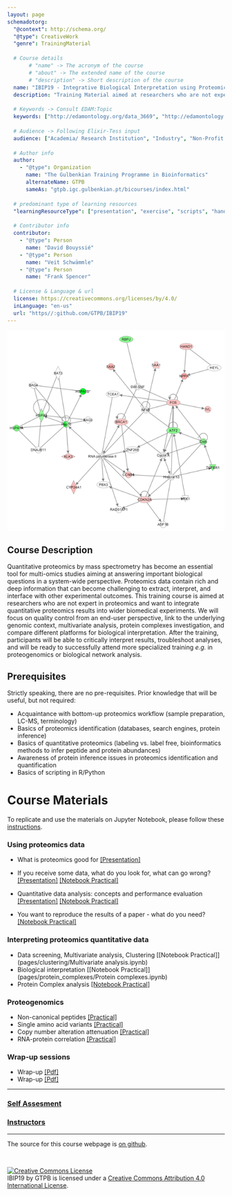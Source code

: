 ```yaml
---
layout: page
schemadotorg:
  "@context": http://schema.org/
  "@type": CreativeWork
  "genre": TrainingMaterial

  # Course details
       # "name" -> The acronym of the course
       # "about" -> The extended name of the course
       # "description" -> Short description of the course
  name: "IBIP19 - Integrative Biological Interpretation using Proteomics"
  description: "Training Material aimed at researchers who are not expert in proteomics and want to integrate quantitative proteomics results into wider biomedical experiments."

  # Keywords -> Consult EDAM:Topic
  keywords: ["http://edamontology.org/data_3669", "http://edamontology.org/topic_0121"]

  # Audience -> Following Elixir-Tess input
  audience: ["Academia/ Research Institution", "Industry", "Non-Profit Organisation", "Healthcare"]

  # Author info
  author:
    - "@type": Organization
      name: "The Gulbenkian Training Programme in Bioinformatics"
      alternateName: GTPB
      sameAs: "gtpb.igc.gulbenkian.pt/bicourses/index.html"

  # predominant type of learning resources
  "learningResourceType": ["presentation", "exercise", "scripts", "handout"]

  # Contributor info
  contributor:
    - "@type": Person
      name: "David Bouyssié"
    - "@type": Person
      name: "Veit Schwämmle"
    - "@type": Person
      name: "Frank Spencer"

  # License & Language & url
  license: https://creativecommons.org/licenses/by/4.0/
  inLanguage: "en-us"
  url: "https//:github.com/GTPB/IBIP19"
---
```


![](./assets/IBIP19_index_image.png)

## Course Description

Quantitative proteomics by mass spectrometry has become an essential tool for multi-omics studies aiming at answering important biological questions in a system-wide perspective. Proteomics data contain rich and deep information that can become challenging to extract, interpret, and interface with other experimental outcomes.
This training course is aimed at researchers who are not expert in proteomics and want to integrate quantitative proteomics results into wider biomedical experiments. We will focus on quality control from an end-user perspective, link to the underlying genomic context, multivariate analysis, protein complexes investigation, and compare different platforms for biological interpretation.
After the training, participants will be able to critically interpret results, troubleshoot analyses, and will be ready to successfully attend more specialized training _e.g._ in proteogenomics or biological network analysis.


## Prerequisites

Strictly speaking, there are no pre-requisites. Prior knowledge that will be useful, but not required:
- Acquaintance with bottom-up proteomics workflow (sample preparation, LC-MS, terminology)
- Basics of proteomics identification (databases, search engines, protein inference)
- Basics of quantitative proteomics (labeling vs. label free, bioinformatics methods to infer peptide and protein abundances)
- Awareness of protein inference issues in proteomics identification and quantification
- Basics of scripting in R/Python


# Course Materials

To replicate and use the materials on Jupyter Notebook, please follow these [instructions](./pages/Installation.md).

### Using proteomics data
- What is proteomics good for [[Presentation]](pages/resources/slides/IBIP19%20-%20Introduction%20-%20What%20is%20proteomics%20good%20for.pdf)
- If you receive some data, what do you look for, what can go wrong? [[Presentation]](pages/resources/slides/IBIP19%20-%20Quality%20Control.pdf) [[Notebook Practical]](pages/qc/raw-data-qc.ipynb)
- Quantitative data analysis: concepts and performance evaluation [[Presentation]](pages/resources/slides/IBIP19%20-%20Introduction%20-%20What%20is%20proteomics%20good%20for.pdf) [[Notebook Practical]](pages/qc/yeast-ups1.md)

- You want to reproduce the results of a paper - what do you need? [[Notebook Practical]](pages/critical_manuscript_reviewing/check_for_ms_guidelines.ipynb)

### Interpreting proteomics quantitative data
- Data screening, Multivariate analysis, Clustering [[Notebook Practical]](pages/clustering/Multivariate analysis.ipynb)
- Biological interpretation [[Notebook Practical]](pages/protein_complexes/Protein complexes.ipynb)
- Protein Complex analysis [[Notebook Practical]](pages/biological_interpretation/blind_hackathon.ipynb)

### Proteogenomics
- Non-canonical peptides [[Practical]](pages/Proteogenomics.md)
- Single amino acid variants [[Practical]](pages/Proteogenomics.md)
- Copy number alteration attenuation [[Practical]](pages/Proteogenomics.md)
- RNA-protein correlation [[Practical]](pages/Proteogenomics.md)

### Wrap-up sessions
- Wrap-up [[Pdf]](pages/resources/Wrap-up_Tuesday.pdf)
- Wrap-up [[Pdf]](pages/resources/Wrap-up_Wednesday.pdf)



---

### [Self Assesment](pages/participants/self_assesment.md)

### [Instructors](pages/instructors.md)


---

The source for this course webpage is [on github](https://github.com/GTPB/IBIP19).

<br>

<a rel="license" href="http://creativecommons.org/licenses/by/4.0/"><img alt="Creative Commons License" style="border-width:0" src="https://i.creativecommons.org/l/by/4.0/88x31.png" /></a><br /><span xmlns:dct="http://purl.org/dc/terms/" property="dct:title">IBIP19</span> by <span xmlns:cc="http://creativecommons.org/ns#" property="cc:attributionName">GTPB</span> is licensed under a <a rel="license" href="http://creativecommons.org/licenses/by/4.0/">Creative Commons Attribution 4.0 International License</a>.
